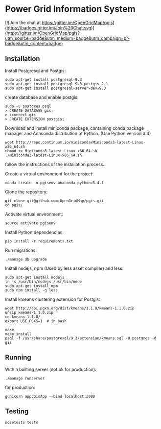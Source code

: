 Power Grid Information System
=========================

[![Join the chat at https://gitter.im/OpenGridMap/pgis](https://badges.gitter.im/Join%20Chat.svg)](https://gitter.im/OpenGridMap/pgis?utm_source=badge&utm_medium=badge&utm_campaign=pr-badge&utm_content=badge)

## Installation

Install Postgresql and Postgis:

```
sudo apt-get install postgresql-9.3
sudo apt-get install postgresql-9.3-postgis-2.1
sudo apt-get install postgresql-server-dev-9.3
```

create database and enable postgis:

```
sudo -u postgres psql
> CREATE DATABASE gis;
> \connect gis
> CREATE EXTENSION postgis;
```

Download and install miniconda package, containing conda package manager and Anaconda distribution of Python. (Use Python version 3.4)

```
wget http://repo.continuum.io/miniconda/Miniconda3-latest-Linux-x86_64.sh
chmod +x Miniconda3-latest-Linux-x86_64.sh
./Miniconda3-latest-Linux-x86_64.sh 
```
follow the instructions of the installation process.

Create a virtual environment for the project:

```
conda create -n pgisenv anaconda python=3.4.1
```

Clone the repository:

```
git clone git@github.com:OpenGridMap/pgis.git
cd pgis/
```

Activate virtual environment:

```
source activate pgisenv
```

Install Python dependencies:

```
pip install -r requirements.txt
```

Run migrations:

```
./manage db upgrade
```

Install nodejs, npm (Used by less asset compiler) and less:

```
sudo apt-get install nodejs
ln -s /usr/bin/nodejs /usr/bin/node
sudo apt-get install npm
sudo npm install -g less
```

Install kmeans clustering extension for Postgis:

```
wget http://api.pgxn.org/dist/kmeans/1.1.0/kmeans-1.1.0.zip
unzip kmeans-1.1.0.zip
cd kmeans-1.1.0/
export USE_PGXS=1  # in bash

make
make install
psql -f /usr/share/postgresql/9.3/extension/kmeans.sql -U postgres -d gis
```

## Running

With a builting server (not ok for production):

```
./manage runserver
```

for production:

```
gunicorn app:GisApp --bind localhost:3000
```

## Testing

```
nosetests tests
```
